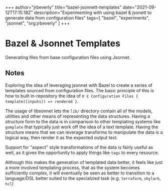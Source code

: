 +++
author="jrbeverly"
title="bazel-jsonnett-templates"
date="2021-09-12T17:15:18Z"
description="Experimenting with using bazel & jsonett to generate data from configuration files"
tags=[
  "bazel",
  "experiments",
  "jsonnet",
  "org:jrbeverly"
]
+++

# Bazel & Jsonnet Templates

Generating files from base configuration files using Jsonnet.

## Notes

Exploring the idea of leveraging jsonnet with Bazel to create a series of templates sourced from configuration files. The basic principle of this is how to built in-repository the idea of `∀ ∈ Configuration Files { template([inputs]) => rendered }`.

The usage of libsonnet lets the `lib/` directory contain all of the models, utilities and other means of representing the data structures. Having a structure form to the data is in comparison to other templating systems like `gomplate` that typically just work off the idea of a text template. Having the structure means that we can leverage transforms to manipulate the data is a logical way, then render it as the expected output text.

Support for "aspect" style transformations of the data is fairly useful as well, as it gives the opportunity to apply things like `tags` to every resource.

Although this makes the generation of templated data better, it feels like just a more involved templating process, that as the system becomes sufficiently complex, it will eventually be seen as better to transition to a language/DSL better suited to the specialzied task (e.g. `terraform`, `skylark`, `hcl`)
